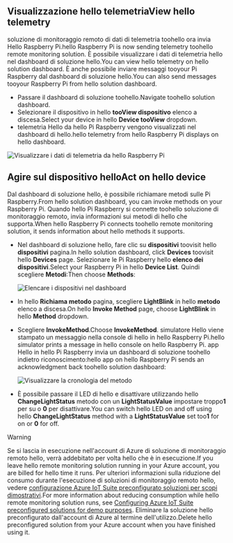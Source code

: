 ## <a name="view-hello-telemetry"></a><span data-ttu-id="86d57-101">Visualizzazione hello telemetria</span><span class="sxs-lookup"><span data-stu-id="86d57-101">View hello telemetry</span></span>

<span data-ttu-id="86d57-102">soluzione di monitoraggio remoto di dati di telemetria toohello ora invia Hello Raspberry Pi.</span><span class="sxs-lookup"><span data-stu-id="86d57-102">hello Raspberry Pi is now sending telemetry toohello remote monitoring solution.</span></span> <span data-ttu-id="86d57-103">È possibile visualizzare i dati di telemetria hello nel dashboard di soluzione hello.</span><span class="sxs-lookup"><span data-stu-id="86d57-103">You can view hello telemetry on hello solution dashboard.</span></span> <span data-ttu-id="86d57-104">È anche possibile inviare messaggi tooyour Pi Raspberry dal dashboard di soluzione hello.</span><span class="sxs-lookup"><span data-stu-id="86d57-104">You can also send messages tooyour Raspberry Pi from hello solution dashboard.</span></span>

- <span data-ttu-id="86d57-105">Passare il dashboard di soluzione toohello.</span><span class="sxs-lookup"><span data-stu-id="86d57-105">Navigate toohello solution dashboard.</span></span>
- <span data-ttu-id="86d57-106">Selezionare il dispositivo in hello **tooView dispositivo** elenco a discesa.</span><span class="sxs-lookup"><span data-stu-id="86d57-106">Select your device in hello **Device tooView** dropdown.</span></span>
- <span data-ttu-id="86d57-107">telemetria Hello da hello Pi Raspberry vengono visualizzati nel dashboard di hello.</span><span class="sxs-lookup"><span data-stu-id="86d57-107">hello telemetry from hello Raspberry Pi displays on hello dashboard.</span></span>

![Visualizzare i dati di telemetria da hello Raspberry Pi][img-telemetry-display]

## <a name="act-on-hello-device"></a><span data-ttu-id="86d57-109">Agire sul dispositivo hello</span><span class="sxs-lookup"><span data-stu-id="86d57-109">Act on hello device</span></span>

<span data-ttu-id="86d57-110">Dal dashboard di soluzione hello, è possibile richiamare metodi sulle Pi Raspberry.</span><span class="sxs-lookup"><span data-stu-id="86d57-110">From hello solution dashboard, you can invoke methods on your Raspberry Pi.</span></span> <span data-ttu-id="86d57-111">Quando hello Pi Raspberry si connette toohello soluzione di monitoraggio remoto, invia informazioni sui metodi di hello che supporta.</span><span class="sxs-lookup"><span data-stu-id="86d57-111">When hello Raspberry Pi connects toohello remote monitoring solution, it sends information about hello methods it supports.</span></span>

- <span data-ttu-id="86d57-112">Nel dashboard di soluzione hello, fare clic su **dispositivi** toovisit hello **dispositivi** pagina.</span><span class="sxs-lookup"><span data-stu-id="86d57-112">In hello solution dashboard, click **Devices** toovisit hello **Devices** page.</span></span> <span data-ttu-id="86d57-113">Selezionare le Pi Raspberry hello **elenco dei dispositivi**.</span><span class="sxs-lookup"><span data-stu-id="86d57-113">Select your Raspberry Pi in hello **Device List**.</span></span> <span data-ttu-id="86d57-114">Quindi scegliere **Metodi**:</span><span class="sxs-lookup"><span data-stu-id="86d57-114">Then choose **Methods**:</span></span>

    ![Elencare i dispositivi nel dashboard][img-list-devices]

- <span data-ttu-id="86d57-116">In hello **Richiama metodo** pagina, scegliere **LightBlink** in hello **metodo** elenco a discesa.</span><span class="sxs-lookup"><span data-stu-id="86d57-116">On hello **Invoke Method** page, choose **LightBlink** in hello **Method** dropdown.</span></span>

- <span data-ttu-id="86d57-117">Scegliere **InvokeMethod**.</span><span class="sxs-lookup"><span data-stu-id="86d57-117">Choose **InvokeMethod**.</span></span> <span data-ttu-id="86d57-118">simulatore Hello viene stampato un messaggio nella console di hello in hello Raspberry Pi.</span><span class="sxs-lookup"><span data-stu-id="86d57-118">hello simulator prints a message in hello console on hello Raspberry Pi.</span></span> <span data-ttu-id="86d57-119">app Hello in hello Pi Raspberry invia un dashboard di soluzione toohello indietro riconoscimento:</span><span class="sxs-lookup"><span data-stu-id="86d57-119">hello app on hello Raspberry Pi sends an acknowledgment back toohello solution dashboard:</span></span>

    ![Visualizzare la cronologia del metodo][img-method-history]

- <span data-ttu-id="86d57-121">È possibile passare il LED di hello e disattivare utilizzando hello **ChangeLightStatus** metodo con un **LightStatusValue** impostare troppo**1** per su o **0** per disattivare.</span><span class="sxs-lookup"><span data-stu-id="86d57-121">You can switch hello LED on and off using hello **ChangeLightStatus** method with a **LightStatusValue** set too**1** for on or **0** for off.</span></span>

> [!WARNING]
> <span data-ttu-id="86d57-122">Se si lascia in esecuzione nell'account di Azure di soluzione di monitoraggio remoto hello, verrà addebitato per volta hello che è in esecuzione.</span><span class="sxs-lookup"><span data-stu-id="86d57-122">If you leave hello remote monitoring solution running in your Azure account, you are billed for hello time it runs.</span></span> <span data-ttu-id="86d57-123">Per ulteriori informazioni sulla riduzione del consumo durante l'esecuzione di soluzioni di monitoraggio remoto hello, vedere [configurazione Azure IoT Suite preconfigurato soluzioni per scopi dimostrativi][lnk-demo-config].</span><span class="sxs-lookup"><span data-stu-id="86d57-123">For more information about reducing consumption while hello remote monitoring solution runs, see [Configuring Azure IoT Suite preconfigured solutions for demo purposes][lnk-demo-config].</span></span> <span data-ttu-id="86d57-124">Eliminare la soluzione hello preconfigurato dall'account di Azure al termine dell'utilizzo.</span><span class="sxs-lookup"><span data-stu-id="86d57-124">Delete hello preconfigured solution from your Azure account when you have finished using it.</span></span>


[img-telemetry-display]: media/iot-suite-raspberry-pi-kit-view-telemetry-simulator/telemetry.png
[img-list-devices]: media/iot-suite-raspberry-pi-kit-view-telemetry-simulator/listdevices.png
[img-method-history]: media/iot-suite-raspberry-pi-kit-view-telemetry-simulator/methodhistory.png

[lnk-demo-config]: https://github.com/Azure/azure-iot-remote-monitoring/blob/master/Docs/configure-preconfigured-demo.md